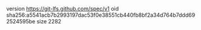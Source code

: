 version https://git-lfs.github.com/spec/v1
oid sha256:a5541acb7b2993197dac53f0e38551cb440fb8bf2a34d764b7ddd692524595be
size 2282
